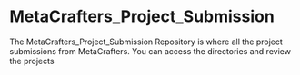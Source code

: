 # MetaCrafters_Project_Submission

The MetaCrafters_Project_Submission Repository is where all the project submissions from MetaCrafters. You can access the directories and review the projects
